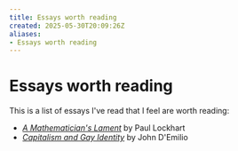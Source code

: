 ```yaml
---
title: Essays worth reading
created: 2025-05-30T20:09:26Z
aliases:
- Essays worth reading
---
```


# Essays worth reading

This is a list of essays I've read that I feel are worth reading:

- *[A Mathematician's Lament](a-mathematicians-lament.md)* by Paul Lockhart
- *[Capitalism and Gay Identity](capitalism-and-gay-identity.md)* by John D'Emilio
